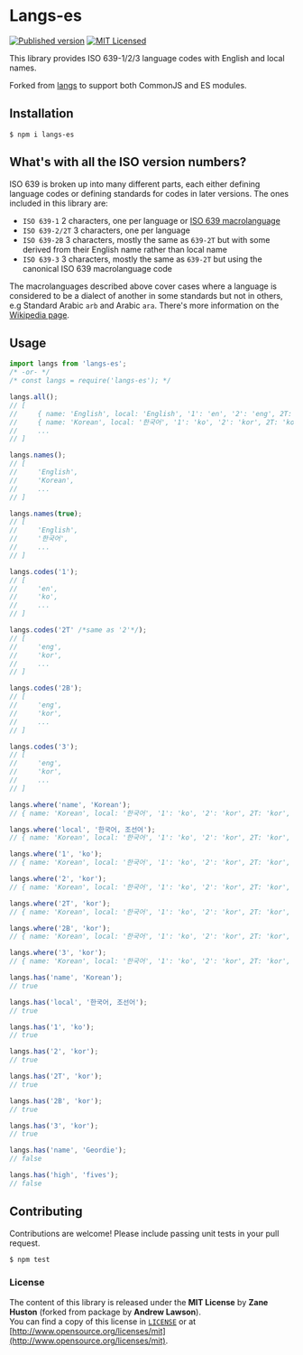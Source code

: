 <!-- markdownlint-disable MD007 MD014 MD022 MD032 -->
<!-- markdownlint-configure-file { "line-length": { "line_length": 130 } } -->

# Langs-es

[![Published version][ico-package]][npm]
[![MIT Licensed][ico-license]][license]

This library provides ISO 639-1/2/3 language codes with English and local
names.

Forked from [langs][langs-git] to support both CommonJS and ES modules.

## Installation

```shell
$ npm i langs-es
```

## What's with all the ISO version numbers?
ISO 639 is broken up into many different parts, each either defining language
codes or defining standards for codes in later versions. The ones included in
this library are:
 - `ISO 639-1` 2 characters, one per language or [ISO 639 macrolanguage][wiki-macro]
 - `ISO 639-2/2T` 3 characters, one per language
 - `ISO 639-2B` 3 characters, mostly the same as `639-2T` but with some derived from their English name rather than local name
 - `ISO 639-3` 3 characters, mostly the same as `639-2T` but using the canonical ISO 639 macrolanguage code

The macrolanguages described above cover cases where a language is considered
to be a dialect of another in some standards but not in others, e.g Standard
Arabic `arb` and Arabic `ara`. There's more information on the
[Wikipedia page][wiki-macro].

## Usage

```js
import langs from 'langs-es';
/* -or- */
/* const langs = require('langs-es'); */

langs.all();
// [
//     { name: 'English', local: 'English', '1': 'en', '2': 'eng', 2T: 'eng', 2B: 'eng', '3': 'eng' },
//     { name: 'Korean', local: '한국어', '1': 'ko', '2': 'kor', 2T: 'kor', 2B: 'kor', '3': 'kor' },
//     ...
// ]

langs.names();
// [
//     'English',
//     'Korean',
//     ...
// ]

langs.names(true);
// [
//     'English',
//     '한국어',
//     ...
// ]

langs.codes('1');
// [
//     'en',
//     'ko',
//     ...
// ]

langs.codes('2T' /*same as '2'*/);
// [
//     'eng',
//     'kor',
//     ...
// ]

langs.codes('2B');
// [
//     'eng',
//     'kor',
//     ...
// ]

langs.codes('3');
// [
//     'eng',
//     'kor',
//     ...
// ]

langs.where('name', 'Korean');
// { name: 'Korean', local: '한국어', '1': 'ko', '2': 'kor', 2T: 'kor', 2B: 'kor', '3': 'kor' }

langs.where('local', '한국어, 조선어');
// { name: 'Korean', local: '한국어', '1': 'ko', '2': 'kor', 2T: 'kor', 2B: 'kor', '3': 'kor' }

langs.where('1', 'ko');
// { name: 'Korean', local: '한국어', '1': 'ko', '2': 'kor', 2T: 'kor', 2B: 'kor', '3': 'kor' }

langs.where('2', 'kor');
// { name: 'Korean', local: '한국어', '1': 'ko', '2': 'kor', 2T: 'kor', 2B: 'kor', '3': 'kor' }

langs.where('2T', 'kor');
// { name: 'Korean', local: '한국어', '1': 'ko', '2': 'kor', 2T: 'kor', 2B: 'kor', '3': 'kor' }

langs.where('2B', 'kor');
// { name: 'Korean', local: '한국어', '1': 'ko', '2': 'kor', 2T: 'kor', 2B: 'kor', '3': 'kor' }

langs.where('3', 'kor');
// { name: 'Korean', local: '한국어', '1': 'ko', '2': 'kor', 2T: 'kor', 2B: 'kor', '3': 'kor' }

langs.has('name', 'Korean');
// true

langs.has('local', '한국어, 조선어');
// true

langs.has('1', 'ko');
// true

langs.has('2', 'kor');
// true

langs.has('2T', 'kor');
// true

langs.has('2B', 'kor');
// true

langs.has('3', 'kor');
// true

langs.has('name', 'Geordie');
// false

langs.has('high', 'fives');
// false
```

## Contributing
Contributions are welcome! Please include passing unit
tests in your pull request.

```bash
$ npm test
```

### License
The content of this library is released under the **MIT License** by
**Zane Huston** (forked from package by **Andrew Lawson**).  
You can find a copy of this license in
[`LICENSE`][license] or at [http://www.opensource.org/licenses/mit](http://www.opensource.org/licenses/mit).

<!-- Links -->
[npm]: https://npmjs.org/package/langs-es
[ico-license]: http://img.shields.io/npm/l/langs-es.svg?style=flat
[ico-package]: http://img.shields.io/npm/v/langs-es.svg?style=flat
[license]: /LICENSE
[wiki-macro]: http://en.wikipedia.org/wiki/ISO_639_macrolanguage
[langs-git]: https://github.com/adlawson/langs.js
